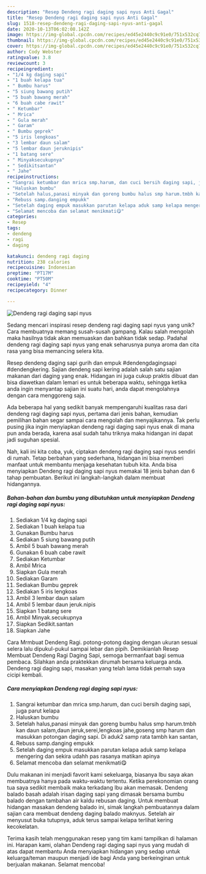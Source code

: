 ```yaml
---
description: "Resep Dendeng ragi daging sapi nyus Anti Gagal"
title: "Resep Dendeng ragi daging sapi nyus Anti Gagal"
slug: 1518-resep-dendeng-ragi-daging-sapi-nyus-anti-gagal
date: 2020-10-13T06:02:08.142Z
image: https://img-global.cpcdn.com/recipes/ed45e2440c9c91e0/751x532cq70/dendeng-ragi-daging-sapi-nyus-foto-resep-utama.jpg
thumbnail: https://img-global.cpcdn.com/recipes/ed45e2440c9c91e0/751x532cq70/dendeng-ragi-daging-sapi-nyus-foto-resep-utama.jpg
cover: https://img-global.cpcdn.com/recipes/ed45e2440c9c91e0/751x532cq70/dendeng-ragi-daging-sapi-nyus-foto-resep-utama.jpg
author: Cody Webster
ratingvalue: 3.8
reviewcount: 3
recipeingredient:
- "1/4 kg daging sapi"
- "1 buah kelapa tua"
- " Bumbu harus"
- "5 siung bawang putih"
- "5 buah bawang merah"
- "6 buah cabe rawit"
- " Ketumbar"
- " Mrica"
- " Gula merah"
- " Garam"
- " Bumbu geprek"
- "5 iris lengkoas"
- "3 lembar daun salam"
- "5 lembar daun jeruknipis"
- "1 batang sere"
- " Minyaksecukupnya"
- " Sedikitsantan"
- " Jahe"
recipeinstructions:
- "Sangrai ketumbar dan mrica smp.harum, dan cuci bersih daging sapi, juga parut kelapa"
- "Haluskan bumbu"
- "Setelah halus,panasi minyak dan goreng bumbu halus smp harum.tmbh kan daun salam,daun jeruk,serei,lengkoas jahe,goseng smp harum dan masukkan potongan daging sapi. Di aduk2 samp rata tambh kan santan,"
- "Rebuss samp.danging empukk"
- "Setelah daging empuk masukkan parutan kelapa aduk samp kelapa mengering dan sekira udahh pas rasanya matikan apinya"
- "Selamat mencoba dan selamat menikmati😋"
categories:
- Resep
tags:
- dendeng
- ragi
- daging

katakunci: dendeng ragi daging 
nutrition: 238 calories
recipecuisine: Indonesian
preptime: "PT17M"
cooktime: "PT50M"
recipeyield: "4"
recipecategory: Dinner

---
```



![Dendeng ragi daging sapi nyus](https://img-global.cpcdn.com/recipes/ed45e2440c9c91e0/751x532cq70/dendeng-ragi-daging-sapi-nyus-foto-resep-utama.jpg)

Sedang mencari inspirasi resep dendeng ragi daging sapi nyus yang unik? Cara membuatnya memang susah-susah gampang. Kalau salah mengolah maka hasilnya tidak akan memuaskan dan bahkan tidak sedap. Padahal dendeng ragi daging sapi nyus yang enak seharusnya punya aroma dan cita rasa yang bisa memancing selera kita.

Resep dendeng daging sapi gurih dan empuk #dendengdagingsapi #dendengkering. Sajian dendeng sapi kering adalah salah satu sajian makanan dari daging yang enak. Hidangan ini juga cukup praktis dibuat dan bisa diawetkan dalam lemari es untuk beberapa waktu, sehingga ketika anda ingin menyantap sajian ini suatu hari, anda dapat mengolahnya dengan cara menggoreng saja.

Ada beberapa hal yang sedikit banyak mempengaruhi kualitas rasa dari dendeng ragi daging sapi nyus, pertama dari jenis bahan, kemudian pemilihan bahan segar sampai cara mengolah dan menyajikannya. Tak perlu pusing jika ingin menyiapkan dendeng ragi daging sapi nyus enak di mana pun anda berada, karena asal sudah tahu triknya maka hidangan ini dapat jadi suguhan spesial.


Nah, kali ini kita coba, yuk, ciptakan dendeng ragi daging sapi nyus sendiri di rumah. Tetap berbahan yang sederhana, hidangan ini bisa memberi manfaat untuk membantu menjaga kesehatan tubuh kita. Anda bisa menyiapkan Dendeng ragi daging sapi nyus memakai 18 jenis bahan dan 6 tahap pembuatan. Berikut ini langkah-langkah dalam membuat hidangannya.

<!--inarticleads1-->

##### Bahan-bahan dan bumbu yang dibutuhkan untuk menyiapkan Dendeng ragi daging sapi nyus:

1. Sediakan 1/4 kg daging sapi
1. Sediakan 1 buah kelapa tua
1. Gunakan  Bumbu harus
1. Sediakan 5 siung bawang putih
1. Ambil 5 buah bawang merah
1. Gunakan 6 buah cabe rawit
1. Sediakan  Ketumbar
1. Ambil  Mrica
1. Siapkan  Gula merah
1. Sediakan  Garam
1. Sediakan  Bumbu geprek
1. Sediakan 5 iris lengkoas
1. Ambil 3 lembar daun salam
1. Ambil 5 lembar daun jeruk.nipis
1. Siapkan 1 batang sere
1. Ambil  Minyak.secukupnya
1. Siapkan  Sedikit.santan
1. Siapkan  Jahe


Cara Mrmbuat Dendeng Ragi. potong-potong daging dengan ukuran sesuai selera lalu dipukul-pukul sampai lebar dan pipih. Demikianlah Resep Membuat Dendeng Ragi Daging Sapi, semoga bermanfaat bagi semua pembaca. Silahkan anda praktekkan dirumah bersama keluarga anda. Dendeng ragi daging sapi, masakan yang telah lama tidak pernah saya cicipi kembali. 

<!--inarticleads2-->

##### Cara menyiapkan Dendeng ragi daging sapi nyus:

1. Sangrai ketumbar dan mrica smp.harum, dan cuci bersih daging sapi, juga parut kelapa
1. Haluskan bumbu
1. Setelah halus,panasi minyak dan goreng bumbu halus smp harum.tmbh kan daun salam,daun jeruk,serei,lengkoas jahe,goseng smp harum dan masukkan potongan daging sapi. Di aduk2 samp rata tambh kan santan,
1. Rebuss samp.danging empukk
1. Setelah daging empuk masukkan parutan kelapa aduk samp kelapa mengering dan sekira udahh pas rasanya matikan apinya
1. Selamat mencoba dan selamat menikmati😋


Dulu makanan ini menjadi favorit kami sekeluarga, biasanya Ibu saya akan membuatnya hanya pada waktu-waktu tertentu. Ketika perekonomian orang tua saya sedikit membaik maka terkadang Ibu akan memasak. Dendeng balado basah adalah irisan daging sapi yang dimasak bersama bumbu balado dengan tambahan air kaldu rebusan daging. Untuk membuat hidangan masakan dendeng balado ini, simak langkah pembuatannya dalam sajian cara membuat dendeng daging balado maknyus. Setelah air menyusut buka tutupnya, aduk terus sampai kelapa terlihat kering kecokelatan. 

Terima kasih telah menggunakan resep yang tim kami tampilkan di halaman ini. Harapan kami, olahan Dendeng ragi daging sapi nyus yang mudah di atas dapat membantu Anda menyiapkan hidangan yang sedap untuk keluarga/teman maupun menjadi ide bagi Anda yang berkeinginan untuk berjualan makanan. Selamat mencoba!
